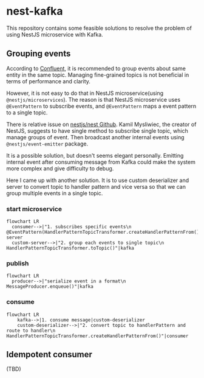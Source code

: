 # nest-kafka

This repository contains some feasible solutions to resolve the problem of using NestJS microservice with Kafka.

## Grouping events

According to [Confluent](https://www.confluent.io/blog/put-several-event-types-kafka-topic/), it is recommended to group events about same entity in the same topic.
Managing fine-grained topics is not beneficial in terms of performance and clarity.

However, it is not easy to do that in NestJS microservice(using `@nestjs/microservices`). The reason is that NestJS microservice uses `@EventPattern` to subscribe events, and `@EventPattern` maps a event pattern to a single topic.

There is relative issue on [nestjs/nest Github](https://github.com/nestjs/nest/issues/6119). Kamil Mysliwiec, the creator of NestJS, suggests to have single method to subscribe single topic, which manage groups of event. Then broadcast another internal events using `@nestjs/event-emitter` package.

It is a possible solution, but doesn't seems elegant personally. Emitting internal event after consuming message from Kafka could make the system more complex and give difficulty to debug.

Here I came up with another solution. It is to use custom deserializer and server to convert topic to handler pattern and vice versa so that we can group multiple events in a single topic.

### start microservice

```mermaid
flowchart LR
  consumer-->|"1. subscribes specific events\n @EventPattern(HandlerPatternTopicTransformer.createHandlerPatternFrom())"|custom-server
  custom-server-->|"2. group each events to single topic\n HandlerPatternTopicTransformer.toTopic()"|kafka
```

### publish

```mermaid
flowchart LR
  producer-->|"serialize event in a format\n MessageProducer.enqueue()"|kafka
```

### consume

```mermaid
flowchart LR
    kafka-->|1. consume message|custom-deserializer
    custom-deserializer-->|"2. convert topic to handlerPattern and route to handler\n HandlerPatternTopicTransformer.createHandlerPatternFrom()"|consumer

```

## Idempotent consumer

(TBD)
